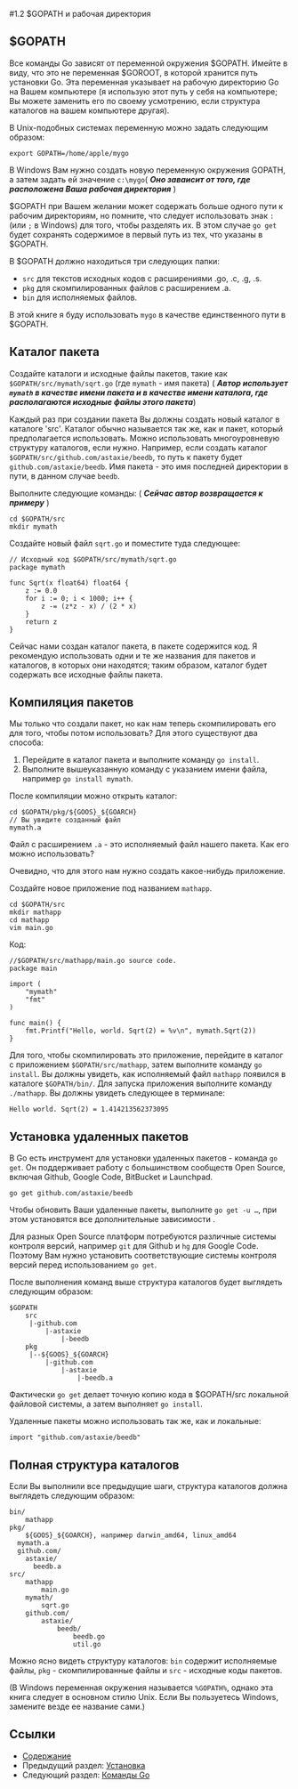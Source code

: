 #1.2 $GOPATH и рабочая директория

## $GOPATH

Все команды Go зависят от переменной окружения $GOPATH. Имейте в виду, что это не переменная $GOROOT, в которой хранится путь установки Go. Эта переменная указывает на рабочую директорию Go на Вашем компьютере (я использую этот путь у себя на компьютере; Вы можете заменить его по своему усмотрению, если структура каталогов на вашем компьютере другая).

В Unix-подобных системах переменную можно задать следующим образом:
	
	export GOPATH=/home/apple/mygo
	
В Windows Вам нужно создать новую переменную окружения GOPATH, а затем задать ей значение `c:\mygo`( ***Оно заваисит от того, где расположена Ваша рабочая директория*** )

$GOPATH при Вашем желании может содержать больше одного пути к рабочим директориям, но помните, что следует использовать знак `:`(или `;` в Windows) для того, чтобы разделять их. В этом случае `go get` будет сохранять содержимое в первый путь из тех, что указаны в $GOPATH.

В $GOPATH должно находиться три следующих папки:

- `src` для текстов исходных кодов с расширениями .go, .c, .g, .s.
- `pkg` для скомпилированных файлов с расширением .a.
- `bin` для исполняемых файлов.

В этой книге я буду использовать `mygo` в качестве единственного пути в $GOPATH.

## Каталог пакета

Создайте каталоги и исходные файлы пакетов, такие как `$GOPATH/src/mymath/sqrt.go` (где `mymath` - имя пакета) ( ***Автор использует `mymath` в качестве имени пакета и в качестве имени каталога, где располагаются исходные файлы этого пакета***)

Каждый раз при создании пакета Вы должны создать новый каталог в каталоге 'src'. Каталог обычно называется так же, как и пакет, который предполагается использовать. Можно использовать многоуровневую структуру каталогов, если нужно. Например, если создать каталог `$GOPATH/src/github.com/astaxie/beedb`, то путь к пакету будет `github.com/astaxie/beedb`. Имя пакета - это имя последней директории в пути, в данном случае `beedb`.

Выполните следующие команды: ( ***Сейчас автор возвращается к примеру*** )

	cd $GOPATH/src
	mkdir mymath
	
Создайте новый файл `sqrt.go` и поместите туда следующее:

	// Исходный код $GOPATH/src/mymath/sqrt.go
	package mymath
	
	func Sqrt(x float64) float64 {
		z := 0.0
		for i := 0; i < 1000; i++ {
			z -= (z*z - x) / (2 * x)
		}
		return z
	}
	
Сейчас нами создан каталог пакета, в пакете содержится код. Я рекомендую использовать одни и те же названия для пакетов и каталогов, в которых они находятся; таким образом, каталог будет содержать все исходные файлы пакета.

## Компиляция пакетов

Мы только что создали пакет, но как нам теперь скомпилировать его для того, чтобы потом использовать? Для этого существуют два способа:

1. Перейдите в каталог пакета и выполните команду `go install`.
2. Выполните вышеуказанную команду с указанием имени файла, например `go install mymath`.

После компиляции можно открыть каталог:

	cd $GOPATH/pkg/${GOOS}_${GOARCH}
	// Вы увидите созданный файл
	mymath.a
	
Файл с расширением `.a` - это исполняемый файл нашего пакета. Как его можно использовать?

Очевидно, что для этого нам нужно создать какое-нибудь приложение.

Создайте новое приложение под названием `mathapp`.

	cd $GOPATH/src
	mkdir mathapp
	cd mathapp
	vim main.go
	
Код: 

	//$GOPATH/src/mathapp/main.go source code.
	package main
	
	import (
		"mymath"
		"fmt"
	)
	
	func main() {
		fmt.Printf("Hello, world. Sqrt(2) = %v\n", mymath.Sqrt(2))
	}
	
Для того, чтобы скомпилировать это приложение, перейдите в каталог с приложением `$GOPATH/src/mathapp`, затем выполните команду `go install`. Вы должны увидеть, как исполняемый файл `mathapp` появился в каталоге `$GOPATH/bin/`. Для запуска приложения выполните команду `./mathapp`. Вы должны увидеть следующее в терминале: 

	Hello world. Sqrt(2) = 1.414213562373095
	
## Установка удаленных пакетов

В Go есть инструмент для установки удаленных пакетов - команда `go get`. Он поддерживает работу с большинством сообществ Open Source, включая Github, Google Code, BitBucket и Launchpad.

	go get github.com/astaxie/beedb
	
Чтобы обновить Ваши удаленные пакеты, выполните `go get -u …`, при этом установятся все дополнительные зависимости .

Для разных Open Source платформ потребуются различные системы контроля версий, например `git` для Github и `hg` для Google Code. Поэтому Вам нужно установить соответствующие системы контроля версий перед использованием `go get`.

После выполнения команд выше структура каталогов будет выглядеть следующим образом:

	$GOPATH
		src
		 |-github.com
		 	 |-astaxie
		 	 	 |-beedb
		pkg
		 |--${GOOS}_${GOARCH}
		 	 |-github.com
		 	 	 |-astaxie
		 	 	 	 |-beedb.a
		 	 	 	 
Фактически `go get` делает точную копию кода в $GOPATH/src локальной файловой системы, а затем выполняет `go install`.

Удаленные пакеты можно использовать так же, как и локальные:

	import "github.com/astaxie/beedb"
	
## Полная структура каталогов

Если Вы выполнили все предыдущие шаги, структура каталогов должна выглядеть следующим образом:

	bin/
		mathapp
	pkg/
		${GOOS}_${GOARCH}, например darwin_amd64, linux_amd64
      mymath.a
      github.com/
        astaxie/
          beedb.a
	src/
		mathapp
			main.go
		mymath/
			sqrt.go
		github.com/
			astaxie/
				beedb/
					beedb.go
					util.go
					
Можно ясно видеть структуру каталогов: `bin` содержит исполняемые файлы, `pkg` - скомпилированные файлы и `src` - исходные коды пакетов.

(В Windows переменная окружения называется `%GOPATH%`, однако эта книга следует в основном стилю Unix. Если Вы пользуетесь Windows, замените везде ее название сами.)

## Ссылки

- [Содержание](preface.md)
- Предыдущий раздел: [Установка](01.1.md)
- Следующий раздел: [Команды Go](01.3.md)
